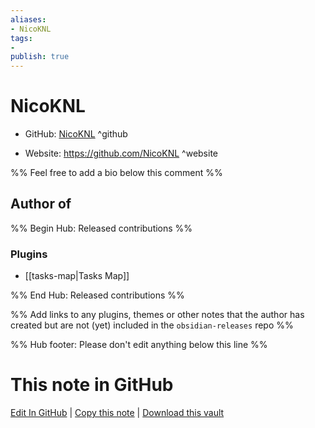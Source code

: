 ```yaml
---
aliases:
- NicoKNL
tags:
- 
publish: true
---
```


# NicoKNL

- GitHub: [NicoKNL](https://github.com/NicoKNL/) ^github
<!-- - Discord: `@` ^discord-->
- Website: <https://github.com/NicoKNL> ^website
<!-- - [[Publish sites|Publish site]]: <https://> ^publish-->

%% Feel free to add a bio below this comment %%


## Author of

%% Begin Hub: Released contributions %%
### Plugins
- [[tasks-map|Tasks Map]]

%% End Hub: Released contributions %%

%% Add links to any plugins, themes or other notes that the author has created but are not (yet) included in the `obsidian-releases` repo %%

<!--
### Unlisted plugins
-->

<!--
### Others
-->

<!--
## Sponsor this author
-->

<!-- - [[GitHub sponsors]]: [Sponsor @NicoKNL on GitHub Sponsors](https://github.com/sponsors/NicoKNL) ^github-sponsor-->
<!-- - [[Buy me a coffee]]: <https://> ^buy-me-a-coffee-->
<!-- - [[PayPal]]: <https://> ^paypal-->
<!-- - [[Patreon]]: <https://> ^patreon-->

<!--
## Follow this author
-->

<!-- - [[YouTube Channels|On YouTube]]: <https://> ^youtube-->
<!-- - Twitter: <https://> ^twitter-->
<!-- - ... -->

%% Hub footer: Please don't edit anything below this line %%

# This note in GitHub

<span class="git-footer">[Edit In GitHub](https://github.dev/obsidian-community/obsidian-hub/blob/main/01%20-%20Community/People/NicoKNL.md "git-hub-edit-note") | [Copy this note](https://raw.githubusercontent.com/obsidian-community/obsidian-hub/main/01%20-%20Community/People/NicoKNL.md "git-hub-copy-note") | [Download this vault](https://github.com/obsidian-community/obsidian-hub/archive/refs/heads/main.zip "git-hub-download-vault") </span>
